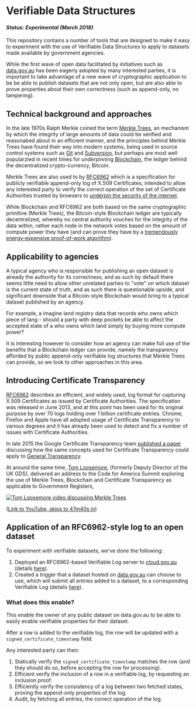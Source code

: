# Verifiable Data Structures

#### *Status: Experimental (March 2018)*

This repository contains a number of tools that are designed to make it easy to experiment with the use of Verifiable Data Structures to apply to datasets made available by government agencies.

While the first wave of open data facilitated by initiatives such as [data.gov.au](https://data.gov.au) has been eagerly adopted by many interested parties, it is important to take advantage of a new wave of cryptographic application to be be able to publish datasets that are not only open, but are also able to prove properties about their own correctness (such as append-only, no tampering).

## Technical background and approaches

In the late 1970s Ralph Merkle coined the term [Merkle Trees](https://en.wikipedia.org/wiki/Merkle_tree), an mechanism by which the integrity of large amounts of data could be verified and reasonabed about in an efficient manner, and the principles behind Merkle Trees have found their way into modern systems, being used in source control systems such as [Git](https://blog.sourced.tech/post/difftree/) and [Subversion](https://paulhammant.com/2017/09/17/old-school-merkle-trees-rock/), but perhaps are most well popularzied in recent times for underpinning [Blockchain](https://www.blockchain-council.org/blockchain/what-is-merkel-tree-merkel-root-in-blockchain/), the ledger behind the decentralized crypto-currency, Bitcoin.

Merkle Trees are also used to by [RFC6962](https://tools.ietf.org/html/rfc6962#section-2.1) which is a specification for publicly verifiable append-only  log of X.509 Certificates, intended to allow any interested party to verify the correct operation of the set of Certificate Authorities trusted by browsers to [underpin the security of the internet](https://www.certificate-transparency.org/).

While Blockchain and RFC6962 are both based on the same cryptographic primitive (Merkle Trees), the Bitcoin-style Blockchain ledger are typically decentralized, whereby no central authority vouches for the integrity of the data within, rather each node in the network votes based on the amount of compute power they have (and can prove they have by a [tremendously energy-expensive proof-of-work algorithm](https://www.theguardian.com/commentisfree/2017/nov/26/trouble-with-bitcoin-big-data-huge-energy-bill)).

## Applicability to agencies

A typical agency who is responsible for publishing an open dataset is already the authority for its correctness, and as such by default there seems little need to allow other unrelated parties to "vote" on which dataset is the current state of truth, and as such there is questionable upside, and significant downside that a Bitcoin-style Blockchain would bring to a typical dataset published by an agency.

For example, a imagine land registry data that records who owns which piece of lang - should a party with deep pockets be able to affect the accepted state of a who owns which land simply by buying more compute power?

It is interesting however to consider how an agency can make full use of the benefits that a Blockchain ledger can provide, namely the transparency afforded by public append-only verifiable log structures that Merkle Trees can provide, so we look to other approaches in this area.

## Introducing Certificate Transparency

[RFC6962](https://tools.ietf.org/html/rfc6962) describes an efficient, and widely used, log format for capturing X.509 Certificates as issued by Certificate Authorities. The specification was released in June 2013, and at this point has been used for its original purpose by over 70 logs holding over 1 billion certificate entries. Chrome, Firefox and Apple have all adopted usage of Certificate Transparency to various degrees and it has already been used to detect and fix a number of issues with Certificate Authorities.

In late 2015 the Google Certificate Transparency team [published a paper](https://github.com/google/trillian/blob/master/docs/VerifiableDataStructures.pdf) discussing how the same concepts used for Certificate Transparency could apply to [General Transparency](https://github.com/google/trillian/blob/master/docs/VerifiableDataStructures.pdf).

At around the same time, [Tom Loosemore](https://tom.loosemore.com/about/), (formerly Deputy Director of the UK GDS), delivered an address to the Code for America Summit exploring the use of Merkle Trees, Blockchain and Certificate Transparency as applicable to Government Registers, 

[![Tom Loosemore video discussing Merkle Trees](https://img.youtube.com/vi/VjE_zj-7A7A/0.jpg)](https://youtu.be/VjE_zj-7A7A?t=47m40s)

([Link to YouTube, skips to 47m40s in](https://youtu.be/VjE_zj-7A7A?t=47m40s))

## Application of an RFC6962-style log to an open dataset

To experiment with verifiable datasets, we've done the following:

1. Deployed an RFC6962-based Verifiable Log server to [cloud.gov.au](https://cloud.gov.au) (details [here](./doc/rfc6962-objecthash.md)).
2. Created a trigger that a dataset hosted on [data.gov.au](https://data.gov.au) can choose to use, which will submit all entries added to a dataset, to a corresponding Verifiable Log (details [here](./doc/data-gov-au-example.md)).

### What does this enable?

This enable the owner of any public dataset on data.gov.au to be able to easily enable verifiable properties for their dataset.

After a row is added to the verifiable log, the row will be updated with a `signed_certificate_timestamp` field.

Any interested party can then:

1. Statically verify the `signed_certificate_timestamp` matches the row (and they should do so, before accepting the row for processing).
2. Efficient verify the inclusion of a row in a verifiable log, by requesting an inclusion proof.
3. Efficiently verify the consistency of a log between two fetched states, proving the append-only properties of the log.
4. Audit, by fetching all entries, the correct operation of the log.


